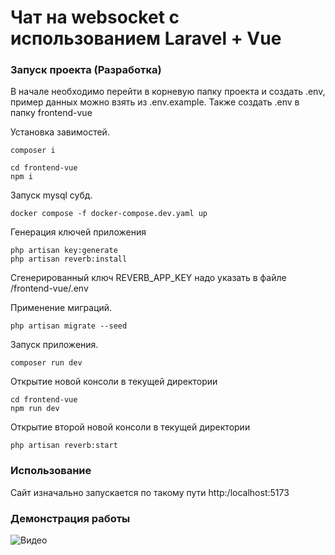 # Чат на websocket с использованием Laravel + Vue

### Запуск проекта (Разработка)

В начале необходимо перейти в корневую папку проекта и создать .env, пример данных можно взять из .env.example.
Также создать .env в папку frontend-vue

Установка завимостей.

```
composer i

cd frontend-vue
npm i
```

Запуск mysql субд.

```
docker compose -f docker-compose.dev.yaml up
```

Генерация ключей приложения

```
php artisan key:generate
php artisan reverb:install
```

Сгенерированный ключ REVERB_APP_KEY надо указать в файле /frontend-vue/.env

Применение миграций.

```
php artisan migrate --seed
```

Запуск приложения.

```
composer run dev
```

Открытие новой консоли в текущей директории

```
cd frontend-vue
npm run dev
```

Открытие второй новой консоли в текущей директории

```
php artisan reverb:start
```

### Использование

Сайт изначально запускается по такому пути http:/localhost:5173

### Демонстрация работы

![Видео]()
